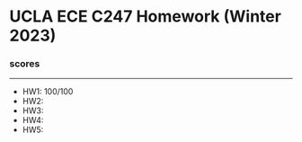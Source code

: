 # UCLA ECE C247 Homework (Winter 2023)

### scores
***
+ HW1: 100/100
+ HW2: 
+ HW3: 
+ HW4: 
+ HW5: 
